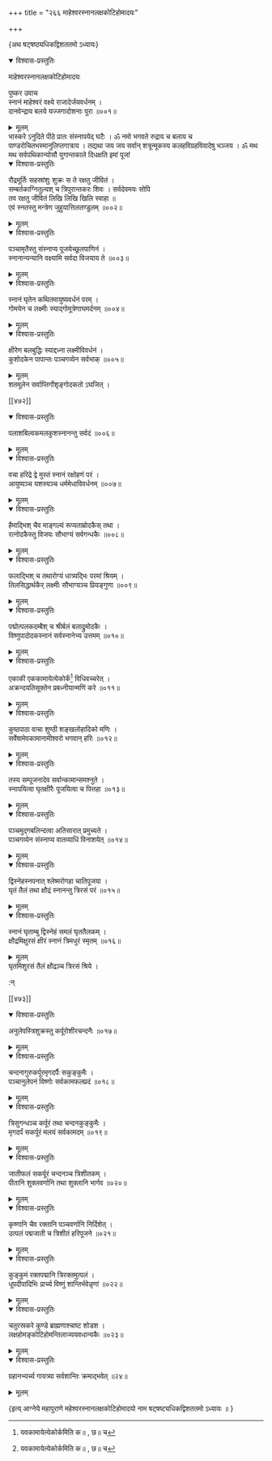 +++
title = "२६६ माहेश्वरस्नानलक्षकोटिहोमादयः"

+++

\{अथ षट्षष्ठ्यधिकद्विशततमो ऽध्यायः\}


<details open><summary>विश्वास-प्रस्तुतिः</summary>

माहेश्वरस्नानलक्षकोटिहोमादयः  
    
पुष्कर उवाच  
स्नानं माहेश्वरं वक्ष्ये राजादेर्जयवर्धनम्   ।  
दानवेन्द्राय बलये यज्जगादोशनाः पुरा ॥००१॥
</details>

<details><summary>मूलम्</summary>

माहेश्वरस्नानलक्षकोटिहोमादयः  
    
पुष्कर उवाच  
स्नानं माहेश्वरं वक्ष्ये राजादेर्जयवर्धनम्   ।  
दानवेन्द्राय बलये यज्जगादोशनाः पुरा ॥००१॥
</details>  
भास्करे ऽनुदिते पीठे प्रातः संस्नापयेद् घटैः   ।  
ॐ नमो भगवते रुद्राय च बलाय च  
पाण्डरोचितभस्मानुलिप्तगात्राय । तद्यथा जय जय सर्वान्  
शत्रून्मूकस्य कलहविग्रहविवादेषु भञ्जय । ॐ मथ मथ  
सर्वपथिकान्योसौ युगान्तकाले दिधक्षति इमां पूजां  

<details open><summary>विश्वास-प्रस्तुतिः</summary>

रौद्रमूर्तिः सहस्रांशुः शुक्रः स ते रक्षतु जीवितं ।  
सम्बर्तकाग्नितुल्यश् च त्रिपुरान्तकरः शिवः । सर्वदेवमयः सोपि  
तव रक्षतु जीवितं लिखि लिखि खिलि स्वाहा ॥  
एवं स्नतस्तु मन्त्रेण जुहुयात्तिलतण्डुलम् ॥००२॥
</details>

<details><summary>मूलम्</summary>

रौद्रमूर्तिः सहस्रांशुः शुक्रः स ते रक्षतु जीवितं ।  
सम्बर्तकाग्नितुल्यश् च त्रिपुरान्तकरः शिवः । सर्वदेवमयः सोपि  
तव रक्षतु जीवितं लिखि लिखि खिलि स्वाहा ॥  
एवं स्नतस्तु मन्त्रेण जुहुयात्तिलतण्डुलम् ॥००२॥
</details>  

<details open><summary>विश्वास-प्रस्तुतिः</summary>

पञ्चामृतैस्तु संस्नाप्य पूजयेच्छूलपाणिनं   ।  
स्नानान्यन्यानि वक्ष्यामि सर्वदा विजयाय ते ॥००३॥
</details>

<details><summary>मूलम्</summary>

पञ्चामृतैस्तु संस्नाप्य पूजयेच्छूलपाणिनं   ।  
स्नानान्यन्यानि वक्ष्यामि सर्वदा विजयाय ते ॥००३॥
</details>  

<details open><summary>विश्वास-प्रस्तुतिः</summary>

स्नानं घृतेन कथितमायुष्यवर्धनं परम् ।  
गोमयेन च लक्ष्मीः स्याद्गोमूत्रेणाघमर्दनम्   ॥००४॥
</details>

<details><summary>मूलम्</summary>

स्नानं घृतेन कथितमायुष्यवर्धनं परम् ।  
गोमयेन च लक्ष्मीः स्याद्गोमूत्रेणाघमर्दनम्   ॥००४॥
</details>  

<details open><summary>विश्वास-प्रस्तुतिः</summary>

क्षीरेण बलबुद्धिः स्याद्दध्ना लक्ष्मीविवर्धनं   ।  
कुशोदकेन पापान्तः पञ्चगव्येन सर्वभाक् ॥००५॥
</details>

<details><summary>मूलम्</summary>

क्षीरेण बलबुद्धिः स्याद्दध्ना लक्ष्मीविवर्धनं   ।  
कुशोदकेन पापान्तः पञ्चगव्येन सर्वभाक् ॥००५॥
</details>  
शतमूलेन सर्वाप्तिर्गोशृङ्गोदकतो ऽघजित् ।  

[[४७२]]
    

<details open><summary>विश्वास-प्रस्तुतिः</summary>

पलाशबिल्वकमलकुशस्नानन्तु सर्वदं ॥००६॥
</details>

<details><summary>मूलम्</summary>

पलाशबिल्वकमलकुशस्नानन्तु सर्वदं ॥००६॥
</details>  

<details open><summary>विश्वास-प्रस्तुतिः</summary>

वचा हरिद्रे द्वे मुस्तं स्नानं रक्षोहणं परं   ।  
आयुष्यञ्च यशस्यञ्च धर्ममेधाविवर्धनम् ॥००७॥
</details>

<details><summary>मूलम्</summary>

वचा हरिद्रे द्वे मुस्तं स्नानं रक्षोहणं परं   ।  
आयुष्यञ्च यशस्यञ्च धर्ममेधाविवर्धनम् ॥००७॥
</details>  

<details open><summary>विश्वास-प्रस्तुतिः</summary>

हैमाद्भिश् चैव माङ्गल्यं रूप्यताम्रोदकैस् तथा   ।  
रत्नोदकैस्तु विजयः सौभाग्यं सर्वगन्धकैः ॥००८॥
</details>

<details><summary>मूलम्</summary>

हैमाद्भिश् चैव माङ्गल्यं रूप्यताम्रोदकैस् तथा   ।  
रत्नोदकैस्तु विजयः सौभाग्यं सर्वगन्धकैः ॥००८॥
</details>  

<details open><summary>विश्वास-प्रस्तुतिः</summary>

फलाद्भिश् च तथारोग्यं धात्र्यद्भिः परमां श्रियम्   ।  
तिलसिद्धार्थकैर् लक्ष्मीः सौभाग्यञ्च प्रियङ्गुणा   ॥००९॥
</details>

<details><summary>मूलम्</summary>

फलाद्भिश् च तथारोग्यं धात्र्यद्भिः परमां श्रियम्   ।  
तिलसिद्धार्थकैर् लक्ष्मीः सौभाग्यञ्च प्रियङ्गुणा   ॥००९॥
</details>  

<details open><summary>विश्वास-प्रस्तुतिः</summary>

पद्मोत्पलकदम्बैश् च श्रीर्बलं बलाद्रुमोदकैः   ।  
विष्णुपादोदकस्नानं सर्वस्नानेभ्य उत्तमम् ॥०१०॥
</details>

<details><summary>मूलम्</summary>

पद्मोत्पलकदम्बैश् च श्रीर्बलं बलाद्रुमोदकैः   ।  
विष्णुपादोदकस्नानं सर्वस्नानेभ्य उत्तमम् ॥०१०॥
</details>  

<details open><summary>विश्वास-प्रस्तुतिः</summary>

एकाकी एककामायेत्येकोर्कं[^१] विधिवच्चरेत् ।  
अक्रन्दयतिसूक्तेन प्रबध्नीयान्मणिं करे ॥०११॥
</details>

<details><summary>मूलम्</summary>

एकाकी एककामायेत्येकोर्कं[^१] विधिवच्चरेत् ।  
अक्रन्दयतिसूक्तेन प्रबध्नीयान्मणिं करे ॥०११॥
</details>  

<details open><summary>विश्वास-प्रस्तुतिः</summary>

कुष्ठपाठा वाचा शुण्ठी शङ्खलोहादिको मणिः   ।  
सर्वेषामेवकामानामीश्वरो भगवान् हरिः ॥०१२॥
</details>

<details><summary>मूलम्</summary>

कुष्ठपाठा वाचा शुण्ठी शङ्खलोहादिको मणिः   ।  
सर्वेषामेवकामानामीश्वरो भगवान् हरिः ॥०१२॥
</details>  

<details open><summary>विश्वास-प्रस्तुतिः</summary>

तस्य सम्पूजनादेव सर्वान्कामान्समश्नुते ।  
स्नापयित्वा घृतक्षीरैः पूजयित्वा च पित्तहा ॥०१३॥
</details>

<details><summary>मूलम्</summary>

तस्य सम्पूजनादेव सर्वान्कामान्समश्नुते ।  
स्नापयित्वा घृतक्षीरैः पूजयित्वा च पित्तहा ॥०१३॥
</details>  

<details open><summary>विश्वास-प्रस्तुतिः</summary>

पञ्चमुद्गबलिन्दत्वा अतिसारात् प्रमुच्यते ।  
पञ्चगव्येन संस्नाप्य वातव्याधिं विनाशयेत् ॥०१४॥
</details>

<details><summary>मूलम्</summary>

पञ्चमुद्गबलिन्दत्वा अतिसारात् प्रमुच्यते ।  
पञ्चगव्येन संस्नाप्य वातव्याधिं विनाशयेत् ॥०१४॥
</details>  

<details open><summary>विश्वास-प्रस्तुतिः</summary>

द्विस्नेहस्नपनात् श्लेष्मरोगहा चातिपूजया ।  
घृतं तैलं तथा क्षौद्रं स्नानन्तु त्रिरसं परं   ॥०१५॥
</details>

<details><summary>मूलम्</summary>

द्विस्नेहस्नपनात् श्लेष्मरोगहा चातिपूजया ।  
घृतं तैलं तथा क्षौद्रं स्नानन्तु त्रिरसं परं   ॥०१५॥
</details>  

<details open><summary>विश्वास-प्रस्तुतिः</summary>

स्नानं घृताम्बु द्विस्नेहं समलं घृततैलकम्   ।  
क्षौद्रमिक्षुरसं क्षीरं स्नानं त्रिमधुरं स्मृतम्   ॥०१६॥
</details>

<details><summary>मूलम्</summary>

स्नानं घृताम्बु द्विस्नेहं समलं घृततैलकम्   ।  
क्षौद्रमिक्षुरसं क्षीरं स्नानं त्रिमधुरं स्मृतम्   ॥०१६॥
</details>  
घृतमिशुरसं तैलं क्षौद्रञ्च त्रिरसं श्रिये   ।  
    
:न्  
[^१]: यवकामायेत्येकोर्कमिति क॥ , छ॥ च  

[[४७३]]
    

<details open><summary>विश्वास-प्रस्तुतिः</summary>

अनुलेपस्त्रिशुक्रस्तु कर्पूरोशीरचन्दनैः ॥०१७॥
</details>

<details><summary>मूलम्</summary>

अनुलेपस्त्रिशुक्रस्तु कर्पूरोशीरचन्दनैः ॥०१७॥
</details>  

<details open><summary>विश्वास-प्रस्तुतिः</summary>

चन्दनागुरुकर्पूरमृगदर्पैः सकुङ्कुमैः ।  
पञ्चानुलेपनं विष्णोः सर्वकामफलप्रदं   ॥०१८॥
</details>

<details><summary>मूलम्</summary>

चन्दनागुरुकर्पूरमृगदर्पैः सकुङ्कुमैः ।  
पञ्चानुलेपनं विष्णोः सर्वकामफलप्रदं   ॥०१८॥
</details>  

<details open><summary>विश्वास-प्रस्तुतिः</summary>

त्रिसुगन्धञ्च कर्पूरं तथा चन्दनकुङ्कुमैः ।  
मृगदर्पं सकर्पूरं मलयं सर्वकामदम् ॥०१९॥
</details>

<details><summary>मूलम्</summary>

त्रिसुगन्धञ्च कर्पूरं तथा चन्दनकुङ्कुमैः ।  
मृगदर्पं सकर्पूरं मलयं सर्वकामदम् ॥०१९॥
</details>  

<details open><summary>विश्वास-प्रस्तुतिः</summary>

जातीफलं सकर्पूरं चन्दनञ्च त्रिशीतकम् ।  
पीतानि शुक्लवर्णानि तथा शुक्लानि भार्गव ॥०२०॥
</details>

<details><summary>मूलम्</summary>

जातीफलं सकर्पूरं चन्दनञ्च त्रिशीतकम् ।  
पीतानि शुक्लवर्णानि तथा शुक्लानि भार्गव ॥०२०॥
</details>  

<details open><summary>विश्वास-प्रस्तुतिः</summary>

कृष्णानि चैव रक्तानि पञ्चवर्णानि निर्दिशेत् ।  
उत्पलं पद्मजाती च त्रिशीतं हरिपूजने ॥०२१॥
</details>

<details><summary>मूलम्</summary>

कृष्णानि चैव रक्तानि पञ्चवर्णानि निर्दिशेत् ।  
उत्पलं पद्मजाती च त्रिशीतं हरिपूजने ॥०२१॥
</details>  

<details open><summary>विश्वास-प्रस्तुतिः</summary>

कुङ्कुमं रक्तपद्मानि त्रिरक्तमुत्पलं ।  
धूपदीपादिभिः प्रार्च्य विष्णुं शान्तिर्भवेन्नृणां   ॥०२२॥
</details>

<details><summary>मूलम्</summary>

कुङ्कुमं रक्तपद्मानि त्रिरक्तमुत्पलं ।  
धूपदीपादिभिः प्रार्च्य विष्णुं शान्तिर्भवेन्नृणां   ॥०२२॥
</details>  

<details open><summary>विश्वास-प्रस्तुतिः</summary>

चतुरस्रकरे कुण्डे ब्राह्मणाश्चाष्ट शोडश   ।  
लक्षहोमङ्कोटिहोमन्तिलाज्ययवधान्यकैः ॥०२३॥
</details>

<details><summary>मूलम्</summary>

चतुरस्रकरे कुण्डे ब्राह्मणाश्चाष्ट शोडश   ।  
लक्षहोमङ्कोटिहोमन्तिलाज्ययवधान्यकैः ॥०२३॥
</details>  

<details open><summary>विश्वास-प्रस्तुतिः</summary>

ग्रहानभ्यर्च्य गायत्र्या सर्वशान्तिः क्रमाद्भवेत्  ॥२४॥
</details>

<details><summary>मूलम्</summary>

ग्रहानभ्यर्च्य गायत्र्या सर्वशान्तिः क्रमाद्भवेत्  ॥२४॥
</details>  
    
\{इत्य् आग्नेये महापुराणे महेश्वरस्नानलक्षकोटिहोमादयो नाम षट्षष्ट्यधिकद्विशततमो ऽध्यायः ॥  }
    